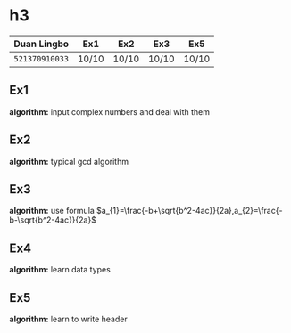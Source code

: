 # h3

| Duan Lingbo    | Ex1   | Ex2   | Ex3   | Ex5   |
| -------------- | ----- | ----- | ----- | ----- |
| `521370910033` | 10/10 | 10/10 | 10/10 | 10/10 |

## Ex1

**algorithm:** input complex numbers and deal with them

## Ex2

**algorithm:** typical gcd algorithm

## Ex3

**algorithm:** use formula $a_{1}=\frac{-b+\sqrt{b^2-4ac}}{2a},a_{2}=\frac{-b-\sqrt{b^2-4ac}}{2a}$

## Ex4

**algorithm:** learn data types

## Ex5

**algorithm:** learn to write header



